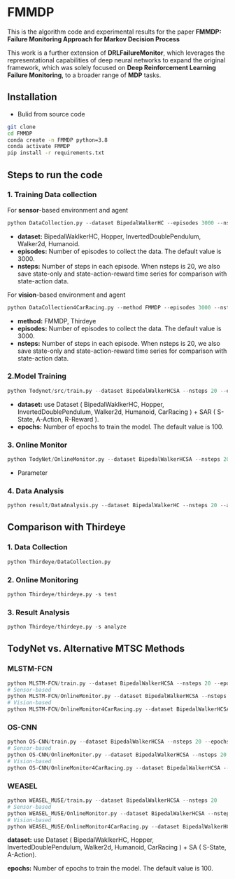 # FMMDP

This is the algorithm code and experimental results for the paper **FMMDP: Failure Monitoring Approach for Markov Decision Process**

This work is a further extension of **DRLFailureMonitor**, which leverages the representational capabilities of deep neural networks to expand the original framework, which was solely focused on **Deep Reinforcement Learning Failure Monitoring**, to a broader range of **MDP** tasks.

## Installation
* Bulid from source code
```bash
git clone 
cd FMMDP
conda create -n FMMDP python=3.8
conda activate FMMDP
pip install -r requirements.txt
```

## Steps to run the code

### 1. Training Data collection
For **sensor**-based environment and agent
```python
python DataCollection.py --dataset BipedalWalkerHC --episodes 3000 --nsteps 20
```
* **dataset:** BipedalWaklkerHC, Hopper, InvertedDoublePendulum, Walker2d, Humanoid.
* **episodes:** Number of episodes to collect the data. The default value is 3000.
* **nsteps:** Number of steps in each episode. When nsteps is 20, we also save state-only and state-action-reward time series for comparison with state-action data.

For **vision**-based environment and agent
```python
python DataCollection4CarRacing.py --method FMMDP --episodes 3000 --nsteps 20
```
* **method:** FMMDP, Thirdeye
* **episodes:** Number of episodes to collect the data. The default value is 3000.
* **nsteps:** Number of steps in each episode. When nsteps is 20, we also save state-only and state-action-reward time series for comparison with state-action data.

### 2.Model Training 
```python
python Todynet/src/train.py --dataset BipedalWalkerHCSA --nsteps 20 --epochs 100
```
* **dataset:** use Dataset ( BipedalWaklkerHC, Hopper, InvertedDoublePendulum, Walker2d, Humanoid, CarRacing ) + SAR ( S-State, A-Action, R-Reward ). 
* **epochs:** Number of epochs to train the model. The default value is 100.

### 3. Online Monitor
```python
python TodyNet/OnlineMonitor.py --dataset BipedalWalkerHCSA --nsteps 20
```
* Parameter

### 4. Data Analysis
```python
python result/DataAnalysis.py --dataset BipedalWalkerHC --nsteps 20 --alg TodyNet
```

## Comparison with Thirdeye
### 1. Data Collection
```python
python Thirdeye/DataCollection.py
```
### 2. Online Monitoring
```python
python Thirdeye/thirdeye.py -s test
```

### 3. Result Analysis
```python
python Thirdeye/thirdeye.py -s analyze
```

## TodyNet vs. Alternative MTSC Methods

### MLSTM-FCN
```python
python MLSTM-FCN/train.py --dataset BipedalWalkerHCSA --nsteps 20 --epochs 100
# Sensor-based 
python MLSTM-FCN/OnlineMonitor.py --dataset BipedalWalkerHCSA --nsteps 20
# Vision-based
python MLSTM-FCN/OnlineMonitor4CarRacing.py --dataset BipedalWalkerHCSA --nsteps 20
```

### OS-CNN
```python
python OS-CNN/train.py --dataset BipedalWalkerHCSA --nsteps 20 --epochs 100
# Sensor-based 
python OS-CNN/OnlineMonitor.py --dataset BipedalWalkerHCSA --nsteps 20
# Vision-based
python OS-CNN/OnlineMonitor4CarRacing.py --dataset BipedalWalkerHCSA --nsteps 20
```

### WEASEL
```python
python WEASEL_MUSE/train.py --dataset BipedalWalkerHCSA --nsteps 20
# Sensor-based 
python WEASEL_MUSE/OnlineMonitor.py --dataset BipedalWalkerHCSA --nsteps 20
# Vision-based
python WEASEL_MUSE/OnlineMonitor4CarRacing.py --dataset BipedalWalkerHCSA --nsteps 20
```

**dataset:** use Dataset ( BipedalWaklkerHC, Hopper, InvertedDoublePendulum, Walker2d, Humanoid, CarRacing ) + SA ( S-State, A-Action). 

**epochs:** Number of epochs to train the model. The default value is 100.
